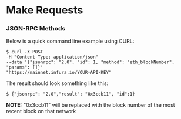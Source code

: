 # Make Requests

### JSON-RPC Methods

Below is a quick command line example using CURL:

```
$ curl -X POST
-H "Content-Type: application/json"
--data '{"jsonrpc": "2.0", "id": 1, "method": "eth_blockNumber",
"params": []}'
"https://mainnet.infura.io/YOUR-API-KEY"
```

The result should look something like this:

```
$ {"jsonrpc": "2.0","result": "0x3ccb11", "id":1}
```

**NOTE:** "0x3ccb11" will be replaced with the block number of the most recent block on that network

